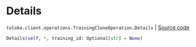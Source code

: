 # Details
`toloka.client.operations.TrainingCloneOperation.Details` | [Source code](https://github.com/Toloka/toloka-kit/blob/v0.1.25/src/client/operations.py#L224)

```python
Details(self, *, training_id: Optional[str] = None)
```

